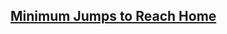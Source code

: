 ## [Minimum Jumps to Reach Home](https://leetcode.com/problems/minimum-jumps-to-reach-home/?envType=problem-list-v2&envId=dynamic-programming)